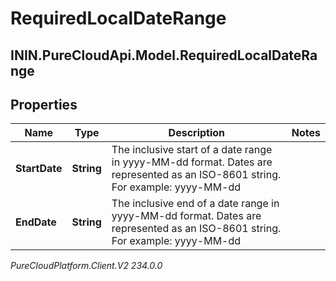 # RequiredLocalDateRange

## ININ.PureCloudApi.Model.RequiredLocalDateRange

## Properties

|Name | Type | Description | Notes|
|------------ | ------------- | ------------- | -------------|
| **StartDate** | **String** | The inclusive start of a date range in yyyy-MM-dd format. Dates are represented as an ISO-8601 string. For example: yyyy-MM-dd | |
| **EndDate** | **String** | The inclusive end of a date range in yyyy-MM-dd format. Dates are represented as an ISO-8601 string. For example: yyyy-MM-dd | |



_PureCloudPlatform.Client.V2 234.0.0_

